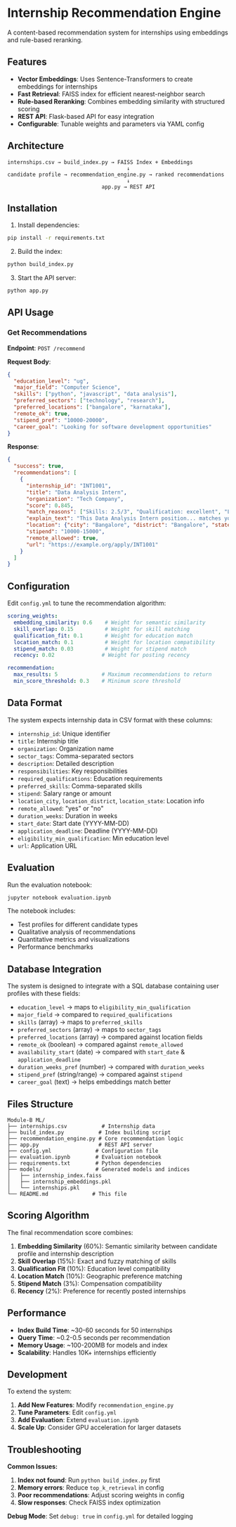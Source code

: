 # Internship Recommendation Engine

A content-based recommendation system for internships using embeddings and rule-based reranking.

## Features

- **Vector Embeddings**: Uses Sentence-Transformers to create embeddings for internships
- **Fast Retrieval**: FAISS index for efficient nearest-neighbor search
- **Rule-based Reranking**: Combines embedding similarity with structured scoring
- **REST API**: Flask-based API for easy integration
- **Configurable**: Tunable weights and parameters via YAML config

## Architecture

```
internships.csv → build_index.py → FAISS Index + Embeddings
                                      ↓
candidate profile → recommendation_engine.py → ranked recommendations
                                      ↓
                              app.py → REST API
```

## Installation

1. Install dependencies:
```bash
pip install -r requirements.txt
```

2. Build the index:
```bash
python build_index.py
```

3. Start the API server:
```bash
python app.py
```

## API Usage

### Get Recommendations

**Endpoint**: `POST /recommend`

**Request Body**:
```json
{
  "education_level": "ug",
  "major_field": "Computer Science",
  "skills": ["python", "javascript", "data analysis"],
  "preferred_sectors": ["technology", "research"],
  "preferred_locations": ["bangalore", "karnataka"],
  "remote_ok": true,
  "stipend_pref": "10000-20000",
  "career_goal": "Looking for software development opportunities"
}
```

**Response**:
```json
{
  "success": true,
  "recommendations": [
    {
      "internship_id": "INT1001",
      "title": "Data Analysis Intern",
      "organization": "Tech Company",
      "score": 0.845,
      "match_reasons": ["Skills: 2.5/3", "Qualification: excellent", "Location: same state"],
      "explain_text": "This Data Analysis Intern position... matches your background...",
      "location": {"city": "Bangalore", "district": "Bangalore", "state": "Karnataka"},
      "stipend": "10000-15000",
      "remote_allowed": true,
      "url": "https://example.org/apply/INT1001"
    }
  ]
}
```

## Configuration

Edit `config.yml` to tune the recommendation algorithm:

```yaml
scoring_weights:
  embedding_similarity: 0.6    # Weight for semantic similarity
  skill_overlap: 0.15          # Weight for skill matching
  qualification_fit: 0.1       # Weight for education match
  location_match: 0.1          # Weight for location compatibility
  stipend_match: 0.03          # Weight for stipend match
  recency: 0.02               # Weight for posting recency

recommendation:
  max_results: 5              # Maximum recommendations to return
  min_score_threshold: 0.3    # Minimum score threshold
```

## Data Format

The system expects internship data in CSV format with these columns:
- `internship_id`: Unique identifier
- `title`: Internship title
- `organization`: Organization name
- `sector_tags`: Comma-separated sectors
- `description`: Detailed description
- `responsibilities`: Key responsibilities
- `required_qualifications`: Education requirements
- `preferred_skills`: Comma-separated skills
- `stipend`: Salary range or amount
- `location_city`, `location_district`, `location_state`: Location info
- `remote_allowed`: "yes" or "no"
- `duration_weeks`: Duration in weeks
- `start_date`: Start date (YYYY-MM-DD)
- `application_deadline`: Deadline (YYYY-MM-DD)
- `eligibility_min_qualification`: Min education level
- `url`: Application URL

## Evaluation

Run the evaluation notebook:
```bash
jupyter notebook evaluation.ipynb
```

The notebook includes:
- Test profiles for different candidate types
- Qualitative analysis of recommendations
- Quantitative metrics and visualizations
- Performance benchmarks

## Database Integration

The system is designed to integrate with a SQL database containing user profiles with these fields:

- `education_level` → maps to `eligibility_min_qualification`
- `major_field` → compared to `required_qualifications`
- `skills` (array) → maps to `preferred_skills`
- `preferred_sectors` (array) → maps to `sector_tags`
- `preferred_locations` (array) → compared against location fields
- `remote_ok` (boolean) → compared against `remote_allowed`
- `availability_start` (date) → compared with `start_date` & `application_deadline`
- `duration_weeks_pref` (number) → compared with `duration_weeks`
- `stipend_pref` (string/range) → compared against `stipend`
- `career_goal` (text) → helps embeddings match better

## Files Structure

```
Module-B ML/
├── internships.csv           # Internship data
├── build_index.py           # Index building script
├── recommendation_engine.py # Core recommendation logic
├── app.py                   # REST API server
├── config.yml              # Configuration file
├── evaluation.ipynb        # Evaluation notebook
├── requirements.txt        # Python dependencies
├── models/                 # Generated models and indices
│   ├── internship_index.faiss
│   ├── internship_embeddings.pkl
│   └── internships.pkl
└── README.md              # This file
```

## Scoring Algorithm

The final recommendation score combines:

1. **Embedding Similarity** (60%): Semantic similarity between candidate profile and internship description
2. **Skill Overlap** (15%): Exact and fuzzy matching of skills
3. **Qualification Fit** (10%): Education level compatibility
4. **Location Match** (10%): Geographic preference matching
5. **Stipend Match** (3%): Compensation compatibility
6. **Recency** (2%): Preference for recently posted internships

## Performance

- **Index Build Time**: ~30-60 seconds for 50 internships
- **Query Time**: ~0.2-0.5 seconds per recommendation
- **Memory Usage**: ~100-200MB for models and index
- **Scalability**: Handles 10K+ internships efficiently

## Development

To extend the system:

1. **Add New Features**: Modify `recommendation_engine.py`
2. **Tune Parameters**: Edit `config.yml`
3. **Add Evaluation**: Extend `evaluation.ipynb`
4. **Scale Up**: Consider GPU acceleration for larger datasets

## Troubleshooting

**Common Issues:**

1. **Index not found**: Run `python build_index.py` first
2. **Memory errors**: Reduce `top_k_retrieval` in config
3. **Poor recommendations**: Adjust scoring weights in config
4. **Slow responses**: Check FAISS index optimization

**Debug Mode**: Set `debug: true` in `config.yml` for detailed logging
